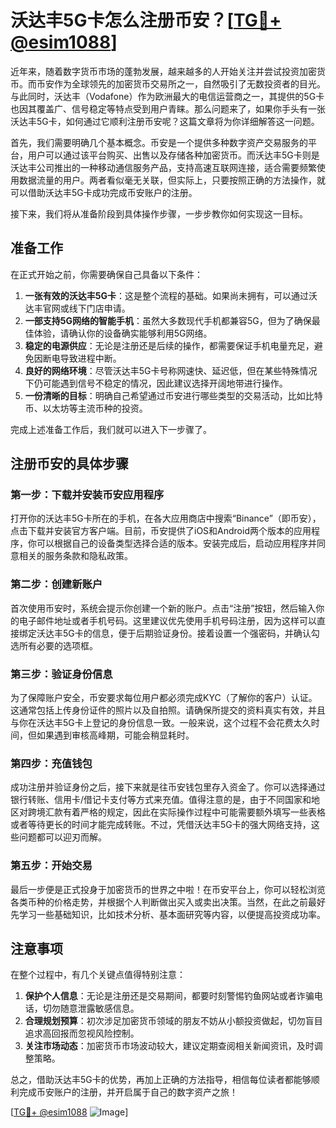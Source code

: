 # 沃达丰5G卡怎么注册币安？[[TG💪+ @esim1088](https://t.me/s/esim1088)]

近年来，随着数字货币市场的蓬勃发展，越来越多的人开始关注并尝试投资加密货币。而币安作为全球领先的加密货币交易所之一，自然吸引了无数投资者的目光。与此同时，沃达丰（Vodafone）作为欧洲最大的电信运营商之一，其提供的5G卡也因其覆盖广、信号稳定等特点受到用户青睐。那么问题来了，如果你手头有一张沃达丰5G卡，如何通过它顺利注册币安呢？这篇文章将为你详细解答这一问题。

首先，我们需要明确几个基本概念。币安是一个提供多种数字资产交易服务的平台，用户可以通过该平台购买、出售以及存储各种加密货币。而沃达丰5G卡则是沃达丰公司推出的一种移动通信服务产品，支持高速互联网连接，适合需要频繁使用数据流量的用户。两者看似毫无关联，但实际上，只要按照正确的方法操作，就可以借助沃达丰5G卡成功完成币安账户的注册。

接下来，我们将从准备阶段到具体操作步骤，一步步教你如何实现这一目标。

## 准备工作

在正式开始之前，你需要确保自己具备以下条件：

1. **一张有效的沃达丰5G卡**：这是整个流程的基础。如果尚未拥有，可以通过沃达丰官网或线下门店申请。
2. **一部支持5G网络的智能手机**：虽然大多数现代手机都兼容5G，但为了确保最佳体验，请确认你的设备确实能够利用5G网络。
3. **稳定的电源供应**：无论是注册还是后续的操作，都需要保证手机电量充足，避免因断电导致进程中断。
4. **良好的网络环境**：尽管沃达丰5G卡号称网速快、延迟低，但在某些特殊情况下仍可能遇到信号不稳定的情况，因此建议选择开阔地带进行操作。
5. **一份清晰的目标**：明确自己希望通过币安进行哪些类型的交易活动，比如比特币、以太坊等主流币种的投资。

完成上述准备工作后，我们就可以进入下一步骤了。

## 注册币安的具体步骤

### 第一步：下载并安装币安应用程序

打开你的沃达丰5G卡所在的手机，在各大应用商店中搜索“Binance”（即币安），点击下载并安装官方客户端。目前，币安提供了iOS和Android两个版本的应用程序，你可以根据自己的设备类型选择合适的版本。安装完成后，启动应用程序并同意相关的服务条款和隐私政策。

### 第二步：创建新账户

首次使用币安时，系统会提示你创建一个新的账户。点击“注册”按钮，然后输入你的电子邮件地址或者手机号码。这里建议优先使用手机号码注册，因为这样可以直接绑定沃达丰5G卡的信息，便于后期验证身份。接着设置一个强密码，并确认勾选所有必要的选项框。

### 第三步：验证身份信息

为了保障账户安全，币安要求每位用户都必须完成KYC（了解你的客户）认证。这通常包括上传身份证件的照片以及自拍照。请确保所提交的资料真实有效，并且与你在沃达丰5G卡上登记的身份信息一致。一般来说，这个过程不会花费太久时间，但如果遇到审核高峰期，可能会稍显耗时。

### 第四步：充值钱包

成功注册并验证身份之后，接下来就是往币安钱包里存入资金了。你可以选择通过银行转账、信用卡/借记卡支付等方式来充值。值得注意的是，由于不同国家和地区对跨境汇款有着严格的规定，因此在实际操作过程中可能需要额外填写一些表格或者等待更长的时间才能完成转账。不过，凭借沃达丰5G卡的强大网络支持，这些问题都可以迎刃而解。

### 第五步：开始交易

最后一步便是正式投身于加密货币的世界之中啦！在币安平台上，你可以轻松浏览各类币种的价格走势，并根据个人判断做出买入或卖出决策。当然，在此之前最好先学习一些基础知识，比如技术分析、基本面研究等内容，以便提高投资成功率。

## 注意事项

在整个过程中，有几个关键点值得特别注意：

1. **保护个人信息**：无论是注册还是交易期间，都要时刻警惕钓鱼网站或者诈骗电话，切勿随意泄露敏感信息。
2. **合理规划预算**：初次涉足加密货币领域的朋友不妨从小额投资做起，切勿盲目追求高回报而忽视风险控制。
3. **关注市场动态**：加密货币市场波动较大，建议定期查阅相关新闻资讯，及时调整策略。

总之，借助沃达丰5G卡的优势，再加上正确的方法指导，相信每位读者都能够顺利完成币安账户的注册，并开启属于自己的数字资产之旅！

[[TG💪+ @esim1088](https://t.me/s/esim1088) ![Image](https://i.postimg.cc/4NQfJmqS/Snipaste-2025-05-13-00-14-12.png)]